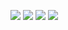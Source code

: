 ![](https://badgen.net/badge/Designer/GONGYE%20Heyu/blue)
![](https://badgen.net/badge/code/etaCV/blue)
[![](https://github-readme-stats.vercel.app/api?gongyeheyu=Nambers&show_icons=true)](https://github.com/anuraghazra/github-readme-stats)
[![](https://github-readme-stats.vercel.app/api/top-langs/?gongyeheyu=Nambers&layout=compact)](https://github.com/anuraghazra/github-readme-stats)

